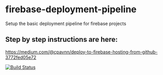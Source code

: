 # firebase-deployment-pipeline
Setup the basic deployment pipeline for firebase projects

## Step by step instructions are here:
https://medium.com/@cpavnn/deploy-to-firebase-hosting-from-github-3772fed05e72

[![Build Status](https://travis-ci.org/cpavnn/firebase-deployment-pipeline.svg?branch=master)](https://travis-ci.org/cpavnn/firebase-deployment-pipeline)
